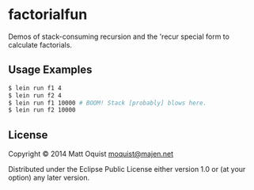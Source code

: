 # factorialfun

Demos of stack-consuming recursion and the 'recur special form to calculate factorials.

## Usage Examples

```bash
$ lein run f1 4
$ lein run f2 4
$ lein run f1 10000 # BOOM! Stack [probably] blows here.
$ lein run f2 10000
```

## License

Copyright © 2014 Matt Oquist <moquist@majen.net>

Distributed under the Eclipse Public License either version 1.0 or (at
your option) any later version.
